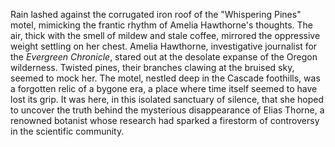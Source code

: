 Rain lashed against the corrugated iron roof of the "Whispering Pines" motel, mimicking the frantic rhythm of Amelia Hawthorne's thoughts.  The air, thick with the smell of mildew and stale coffee, mirrored the oppressive weight settling on her chest.  Amelia Hawthorne, investigative journalist for the *Evergreen Chronicle*, stared out at the desolate expanse of the Oregon wilderness.  Twisted pines, their branches clawing at the bruised sky, seemed to mock her.  The motel, nestled deep in the Cascade foothills, was a forgotten relic of a bygone era, a place where time itself seemed to have lost its grip.  It was here, in this isolated sanctuary of silence, that she hoped to uncover the truth behind the mysterious disappearance of Elias Thorne, a renowned botanist whose research had sparked a firestorm of controversy in the scientific community.
